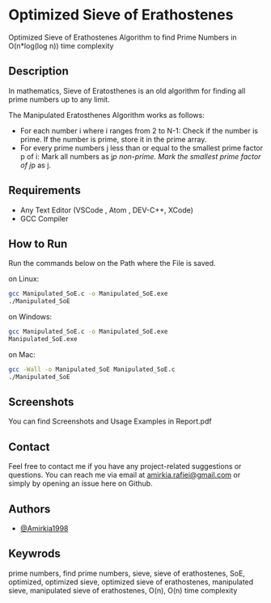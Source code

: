 
# Optimized Sieve of Erathostenes
Optimized Sieve of Erathostenes Algorithm to find Prime Numbers
in O(n*log(log n)) time complexity



## Description

In mathematics, Sieve of Eratosthenes is 
an old algorithm for finding all prime 
numbers up to any limit.

The Manipulated Eratosthenes Algorithm works as follows:

- For each number i where i ranges from 2 to N-1: Check if the number is prime. If the number is prime, store it in the prime array. 
- For every prime numbers j less than or equal to the smallest prime factor p of i: Mark all numbers as j*p non-prime. Mark the smallest prime factor of j*p as j.

## Requirements
- Any Text Editor (VSCode , Atom , DEV-C++, XCode)  
- GCC Compiler
## How to Run

Run the commands below on the Path where the File is saved.

 on Linux: 
```bash
gcc Manipulated_SoE.c -o Manipulated_SoE.exe
./Manipulated_SoE
```
on Windows:

```bash
gcc Manipulated_SoE.c -o Manipulated_SoE.exe
Manipulated_SoE.exe
```
on Mac:

```bash
gcc -Wall -o Manipulated_SoE Manipulated_SoE.c
./Manipulated_SoE
```


## Screenshots

You can find Screenshots and Usage Examples in Report.pdf


## Contact
Feel free to contact me if 
you have any project-related suggestions
or questions. 
You can reach me via email at amirkia.rafiei@gmail.com 
or simply by opening an issue here on Github.
## Authors

- [@Amirkia1998](https://github.com/Amirkia1998)

## Keywrods
prime numbers, find prime numbers, sieve, sieve of erathostenes, SoE, 
optimized, optimized sieve, optimized sieve of erathostenes, manipulated sieve, 
manipulated sieve of erathostenes, O(n), O(n) time complexity
